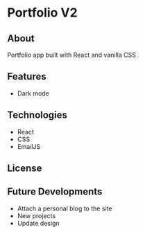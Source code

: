 # Portfolio V2

## About

Portfolio app built with React and vanilla CSS

## Features

- Dark mode

## Technologies

- React
- CSS
- EmailJS

## License

## Future Developments

- Attach a personal blog to the site
- New projects
- Update design
